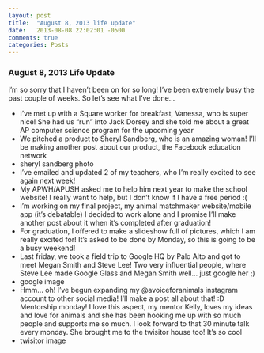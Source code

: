 ```yaml
---
layout: post
title:  "August 8, 2013 life update"
date:   2013-08-08 22:02:01 -0500
comments: true
categories: Posts
---
```


### August 8, 2013 Life Update

I’m so sorry that I haven’t been on for so long! I’ve been extremely busy the past couple of weeks. So let’s see what I’ve done…

* I’ve met up with a Square worker for breakfast, Vanessa, who is super nice! She had us “run” into Jack Dorsey and she told me about a great AP computer science program for the upcoming year
* We pitched a product to Sheryl Sandberg, who is an amazing woman! I’ll be making another post about our product, the Facebook education network
* sheryl sandberg photo
* I’ve emailed and updated 2 of my teachers, who I’m really excited to see again next week!
* My APWH/APUSH asked me to help him next year to make the school website! I really want to help, but I don’t know if I have a free period :(
* I’m working on my final project, my animal matchmaker website/mobile app (it’s debatable) I decided to work alone and I promise I’ll make another post about it when it’s completed after graduation!
* For graduation, I offered to make a slideshow full of pictures, which I am really excited for! It’s asked to be done by Monday, so this is going to be a busy weekend!
* Last friday, we took a field trip to Google HQ by Palo Alto and got to meet Megan Smith and Steve Lee! Two very influential people, where Steve Lee made Google Glass and Megan Smith well… just google her ;)
* google image
* Hmm… oh! I’ve begun expanding my @avoiceforanimals instagram account to other social media! I’ll make a post all about that! :D
Mentorship monday! I love this aspect, my mentor Kelly, loves my ideas and love for animals and she has been hooking me up with so much people and supports me so much. I look forward to that 30 minute talk every monday. She brought me to the twisitor house too! It’s so cool
* twisitor image